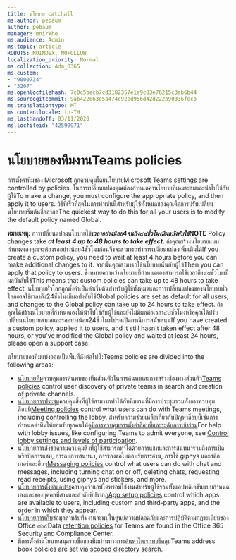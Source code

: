 ```yaml
---
title: นโยบาย catchall
ms.author: pebaum
author: pebaum
manager: mnirkhe
ms.audience: Admin
ms.topic: article
ROBOTS: NOINDEX, NOFOLLOW
localization_priority: Normal
ms.collection: Adm_O365
ms.custom:
- "9000734"
- "3207"
ms.openlocfilehash: 7c0c5becb7cd3182357e1a9c83e76215c3ab6b44
ms.sourcegitcommit: 9ab422063e5a474c92ed956d42d222b90336fecb
ms.translationtype: MT
ms.contentlocale: th-TH
ms.lasthandoff: 03/11/2020
ms.locfileid: "42599971"
---
```

# <a name="teams-policies"></a><span data-ttu-id="4ee1d-102">นโยบายของทีมงาน</span><span class="sxs-lookup"><span data-stu-id="4ee1d-102">Teams policies</span></span>

<span data-ttu-id="4ee1d-103">การตั้งค่าทีมของ Microsoft ถูกควบคุมโดยนโยบาย</span><span class="sxs-lookup"><span data-stu-id="4ee1d-103">Microsoft Teams settings are controlled by policies.</span></span> <span data-ttu-id="4ee1d-104">ในการเปลี่ยนแปลงคุณต้องกำหนดค่านโยบายที่เหมาะสมและนำไปใช้กับผู้ใช้</span><span class="sxs-lookup"><span data-stu-id="4ee1d-104">To make a change, you must configure the appropriate policy, and then apply it to users.</span></span> <span data-ttu-id="4ee1d-105">วิธีที่เร็วที่สุดในการทำเช่นนี้สำหรับผู้ใช้ทั้งหมดของคุณคือการปรับเปลี่ยนนโยบายเริ่มต้นชื่อสากล</span><span class="sxs-lookup"><span data-stu-id="4ee1d-105">The quickest way to do this for all your users is to modify the default policy named Global.</span></span> 

<span data-ttu-id="4ee1d-106">**หมายเหตุ:** การเปลี่ยนแปลงนโยบายใช้***เวลาอย่างน้อย4จนถึง๔๘ชั่วโมงมีผลบังคับใช้***</span><span class="sxs-lookup"><span data-stu-id="4ee1d-106">**NOTE** Policy changes take ***at least 4 up to 48 hours to take effect***.</span></span> <span data-ttu-id="4ee1d-107">ถ้าคุณสร้างนโยบายแบบกำหนดเองคุณจะต้องรออย่างน้อย4ชั่วโมงก่อนจึงจะสามารถทำการเปลี่ยนแปลงเพิ่มเติมได้</span><span class="sxs-lookup"><span data-stu-id="4ee1d-107">If you create a custom policy, you need to wait at least 4 hours before you can make additional changes to it.</span></span> <span data-ttu-id="4ee1d-108">จากนั้นคุณสามารถใช้นโยบายนั้นกับผู้ใช้</span><span class="sxs-lookup"><span data-stu-id="4ee1d-108">Then you can apply that policy to users.</span></span> <span data-ttu-id="4ee1d-109">ซึ่งหมายความว่านโยบายที่กำหนดเองสามารถใช้เวลาถึง๔๘ชั่วโมงมีผลบังคับใช้</span><span class="sxs-lookup"><span data-stu-id="4ee1d-109">This means that custom policies can take up to 48 hours to take effect.</span></span> <span data-ttu-id="4ee1d-110">นโยบายทั่วโลกถูกตั้งค่าเป็นค่าเริ่มต้นสำหรับผู้ใช้ทั้งหมดและการเปลี่ยนแปลงของนโยบายทั่วโลกอาจใช้เวลาถึง24ชั่วโมงมีผลบังคับใช้</span><span class="sxs-lookup"><span data-stu-id="4ee1d-110">Global policies are set as default for all users, and changes to the Global policy can take up to 24 hours to take effect.</span></span> <span data-ttu-id="4ee1d-111">ถ้าคุณได้สร้างนโยบายที่กำหนดเองให้นำไปใช้กับผู้ใช้และยังไม่มีผลต่อเวลา๔๘ชั่วโมงหรือคุณได้ปรับเปลี่ยนนโยบายสากลและรออย่างน้อย24ชั่วโมงโปรดเปิดกรณีการสนับสนุน</span><span class="sxs-lookup"><span data-stu-id="4ee1d-111">If you have created a custom policy, applied it to users, and it still hasn't taken effect after 48 hours, or you've modified the Global policy and waited at least 24 hours, please open a support case.</span></span>

<span data-ttu-id="4ee1d-112">นโยบายของทีมแบ่งออกเป็นพื้นที่ดังต่อไปนี้:</span><span class="sxs-lookup"><span data-stu-id="4ee1d-112">Teams policies are divided into the following areas:</span></span>

- <span data-ttu-id="4ee1d-113">[นโยบายทีม](https://docs.microsoft.com/MicrosoftTeams/teams-policies)ควบคุมการค้นพบของทีมส่วนตัวในการค้นหาและการสร้างช่องทางส่วนตัว</span><span class="sxs-lookup"><span data-stu-id="4ee1d-113">[Teams policies](https://docs.microsoft.com/MicrosoftTeams/teams-policies) control user discovery of private teams in search and creation of private channels.</span></span>  
- <span data-ttu-id="4ee1d-114">[นโยบายการประชุม](https://docs.microsoft.com/microsoftteams/meeting-policies-in-teams)ควบคุมสิ่งที่ผู้ใช้สามารถทำได้กับทีมงานที่มีการประชุมรวมทั้งการควบคุมล็อบบี้</span><span class="sxs-lookup"><span data-stu-id="4ee1d-114">[Meeting policies](https://docs.microsoft.com/microsoftteams/meeting-policies-in-teams) control what users can do with Teams meetings, including controlling the lobby.</span></span> <span data-ttu-id="4ee1d-115">สำหรับความช่วยเหลือเกี่ยวกับปัญหาล๊อบบี้เช่นการกำหนดค่าทีมให้ยอมรับทุกคนให้ดู[ที่การควบคุมการตั้งค่าล็อบบี้และระดับการเข้าร่วม](https://docs.microsoft.com/alchemyinsights/bypass-lobby)</span><span class="sxs-lookup"><span data-stu-id="4ee1d-115">For help with lobby issues, like configuring Teams to admit everyone, see [Control lobby settings and levels of participation](https://docs.microsoft.com/alchemyinsights/bypass-lobby).</span></span>
- <span data-ttu-id="4ee1d-116">[นโยบายการส่งข้อ](https://docs.microsoft.com/microsoftteams/messaging-policies-in-teams)ความควบคุมสิ่งที่ผู้ใช้สามารถทำได้ด้วยการแชทและการสนทนารวมถึงการเปิดหรือปิดการแชท, การลบการสนทนา, การร้องขอใบตอบรับการอ่าน, การใช้ giphys และสติกเกอร์และอื่นๆ</span><span class="sxs-lookup"><span data-stu-id="4ee1d-116">[Messaging policies](https://docs.microsoft.com/microsoftteams/messaging-policies-in-teams) control what users can do with chat and messages, including turning chat on or off, deleting chats, requesting read receipts, using giphys and stickers, and more.</span></span>
- <span data-ttu-id="4ee1d-117">[นโยบายการตั้งค่าแอปจะ](https://docs.microsoft.com/MicrosoftTeams/teams-app-setup-policies)ควบคุมว่าแอปใดพร้อมใช้งานสำหรับผู้ใช้รวมทั้งแอปพลิเคชันแบบกำหนดเองและของบุคคลที่สามและลำดับที่ปรากฏ</span><span class="sxs-lookup"><span data-stu-id="4ee1d-117">[App setup policies](https://docs.microsoft.com/MicrosoftTeams/teams-app-setup-policies) control which apps are available to users, including custom and third-party apps, and the order in which they appear.</span></span>  
- <span data-ttu-id="4ee1d-118">[นโยบายการเก็บ](https://docs.microsoft.com/microsoftteams/retention-policies)ข้อมูลสำหรับทีมงานจะพบในศูนย์ความปลอดภัยและการปฏิบัติตามกฎระเบียบของ Office ๓๖๕</span><span class="sxs-lookup"><span data-stu-id="4ee1d-118">Data [retention policies](https://docs.microsoft.com/microsoftteams/retention-policies) for Teams are found in the Office 365 Security and Compliance Center.</span></span>
- <span data-ttu-id="4ee1d-119">มีการตั้งค่านโยบายสมุดรายชื่อของทีมผ่านทางการ[ค้นหาไดเรกทอรีคลุม](https://docs.microsoft.com/MicrosoftTeams/teams-scoped-directory-search)</span><span class="sxs-lookup"><span data-stu-id="4ee1d-119">Teams address book policies are set via [scoped directory search](https://docs.microsoft.com/MicrosoftTeams/teams-scoped-directory-search).</span></span>
